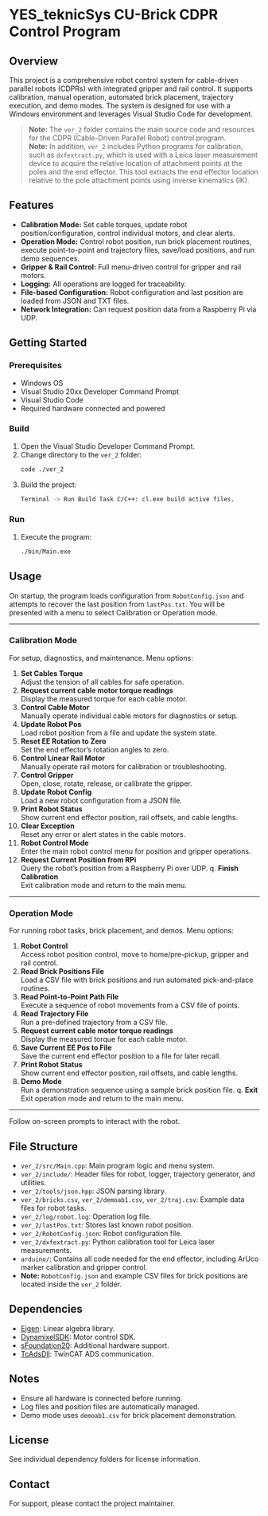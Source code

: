 # YES_teknicSys CU-Brick CDPR Control Program

## Overview

This project is a comprehensive robot control system for cable-driven parallel robots (CDPRs) with integrated gripper and rail control. It supports calibration, manual operation, automated brick placement, trajectory execution, and demo modes. The system is designed for use with a Windows environment and leverages Visual Studio Code for development.

> **Note:** The `ver_2` folder contains the main source code and resources for the CDPR (Cable-Driven Parallel Robot) control program.  
> **Note:** In addition, `ver_2` includes Python programs for calibration, such as `dxfextract.py`, which is used with a Leica laser measurement device to acquire the relative location of attachment points at the poles and the end effector. This tool extracts the end effector location relative to the pole attachment points using inverse kinematics (IK).  

## Features

- **Calibration Mode:** Set cable torques, update robot position/configuration, control individual motors, and clear alerts.
- **Operation Mode:** Control robot position, run brick placement routines, execute point-to-point and trajectory files, save/load positions, and run demo sequences.
- **Gripper & Rail Control:** Full menu-driven control for gripper and rail motors.
- **Logging:** All operations are logged for traceability.
- **File-based Configuration:** Robot configuration and last position are loaded from JSON and TXT files.
- **Network Integration:** Can request position data from a Raspberry Pi via UDP.

## Getting Started

### Prerequisites

- Windows OS
- Visual Studio 20xx Developer Command Prompt
- Visual Studio Code
- Required hardware connected and powered

### Build

1. Open the Visual Studio Developer Command Prompt.
2. Change directory to the `ver_2` folder:
   ```sh
   code ./ver_2
   ```
3. Build the project:
   ```sh
   Terminal -> Run Build Task C/C++: cl.exe build active files.
   ```

### Run

1. Execute the program:
   ```sh
   ./bin/Main.exe
   ```

## Usage

On startup, the program loads configuration from `RobotConfig.json` and attempts to recover the last position from `lastPos.txt`. You will be presented with a menu to select Calibration or Operation mode.

---

### Calibration Mode

For setup, diagnostics, and maintenance. Menu options:

1. **Set Cables Torque**  
   Adjust the tension of all cables for safe operation.
2. **Request current cable motor torque readings**  
   Display the measured torque for each cable motor.
3. **Control Cable Motor**  
   Manually operate individual cable motors for diagnostics or setup.
4. **Update Robot Pos**  
   Load robot position from a file and update the system state.
5. **Reset EE Rotation to Zero**  
   Set the end effector’s rotation angles to zero.
6. **Control Linear Rail Motor**  
   Manually operate rail motors for calibration or troubleshooting.
7. **Control Gripper**  
   Open, close, rotate, release, or calibrate the gripper.
8. **Update Robot Config**  
   Load a new robot configuration from a JSON file.
9. **Print Robot Status**  
   Show current end effector position, rail offsets, and cable lengths.
10. **Clear Exception**  
    Reset any error or alert states in the cable motors.
11. **Robot Control Mode**  
    Enter the main robot control menu for position and gripper operations.
12. **Request Current Position from RPi**  
    Query the robot’s position from a Raspberry Pi over UDP.
q. **Finish Calibration**  
   Exit calibration mode and return to the main menu.

---

### Operation Mode

For running robot tasks, brick placement, and demos. Menu options:

1. **Robot Control**  
   Access robot position control, move to home/pre-pickup, gripper and rail control.
2. **Read Brick Positions File**  
   Load a CSV file with brick positions and run automated pick-and-place routines.
3. **Read Point-to-Point Path File**  
   Execute a sequence of robot movements from a CSV file of points.
4. **Read Trajectory File**  
   Run a pre-defined trajectory from a CSV file.
5. **Request current cable motor torque readings**  
   Display the measured torque for each cable motor.
6. **Save Current EE Pos to File**  
   Save the current end effector position to a file for later recall.
7. **Print Robot Status**  
   Show current end effector position, rail offsets, and cable lengths.
8. **Demo Mode**  
   Run a demonstration sequence using a sample brick position file.
q. **Exit**  
   Exit operation mode and return to the main menu.

---

Follow on-screen prompts to interact with the robot.

## File Structure

- `ver_2/src/Main.cpp`: Main program logic and menu system.
- `ver_2/include/`: Header files for robot, logger, trajectory generator, and utilities.
- `ver_2/tools/json.hpp`: JSON parsing library.
- `ver_2/bricks.csv`, `ver_2/demoab1.csv`, `ver_2/traj.csv`: Example data files for robot tasks.
- `ver_2/log/robot.log`: Operation log file.
- `ver_2/lastPos.txt`: Stores last known robot position.
- `ver_2/RobotConfig.json`: Robot configuration file.
- `ver_2/dxfextract.py`: Python calibration tool for Leica laser measurements.
- `arduino/`: Contains all code needed for the end effector, including ArUco marker calibration and gripper control.
- **Note:** `RobotConfig.json` and example CSV files for brick positions are located inside the `ver_2` folder.

## Dependencies

- [Eigen](ver_2/Dependencies/eigen-3.3.7/): Linear algebra library.
- [DynamixelSDK](ver_2/Dependencies/DynamixelSDK-3.7.31/): Motor control SDK.
- [sFoundation20](ver_2/Dependencies/sFoundation20/): Additional hardware support.
- [TcAdsDll](ver_2/Dependencies/TcAdsDll/): TwinCAT ADS communication.

## Notes

- Ensure all hardware is connected before running.
- Log files and position files are automatically managed.
- Demo mode uses `demoab1.csv` for brick placement demonstration.

## License

See individual dependency folders for license information.

## Contact

For support, please contact the project maintainer.
